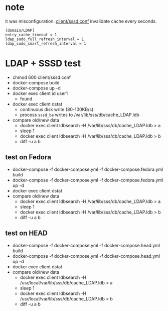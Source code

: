 # note

it was misconfiguration. [client/sssd.conf](client/sssd.conf) invalidate cache every seconds.

```
[domain/LDAP]
entry_cache_timeout = 1
ldap_sudo_full_refresh_interval = 1
ldap_sudo_smart_refresh_interval = 1
```

# LDAP + SSSD test

- chmod 600 client/sssd.conf
- docker-compose build
- docker-compose up -d
- docker exec client id user1
  - found
- docker exec client dstat
  - continuous disk write (80-100KB/s)
  - process `sssd_be` writes to /var/lib/sss/db/cache_LDAP.ldb
- compare old/new data
  - docker exec client ldbsearch -H /var/lib/sss/db/cache_LDAP.ldb > a
  - sleep 1
  - docker exec client ldbsearch -H /var/lib/sss/db/cache_LDAP.ldb > b
  - diff -u a b

## test on Fedora

- docker-compose -f docker-compose.yml -f docker-compose.fedora.yml build
- docker-compose -f docker-compose.yml -f docker-compose.fedora.yml up -d
- docker exec client dstat
- compare old/new data
  - docker exec client ldbsearch -H /var/lib/sss/db/cache_LDAP.ldb > a
  - sleep 1
  - docker exec client ldbsearch -H /var/lib/sss/db/cache_LDAP.ldb > b
  - diff -u a b

## test on HEAD

- docker-compose -f docker-compose.yml -f docker-compose.head.yml build
- docker-compose -f docker-compose.yml -f docker-compose.head.yml up -d
- docker exec client dstat
- compare old/new data
  - docker exec client ldbsearch -H /usr/local/var/lib/sss/db/cache_LDAP.ldb > a
  - sleep 1
  - docker exec client ldbsearch -H /usr/local/var/lib/sss/db/cache_LDAP.ldb > b
  - diff -u a b

